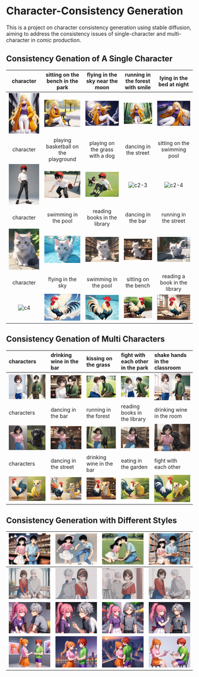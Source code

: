 # Character-Consistency Generation
This is a project on character consistency generation using stable diffusion, aiming to address the consistency issues of single-character and multi-character in comic production.



## Consistency Genation of A Single Character
|character|sitting on the bench in the park|flying in the sky near the moon|running in the forest with smile|lying in the bed at night|
|:--:|:--:|:--:|:--:|:--:|
| ![](assert/c1.webp) | ![](assert/c1-1.webp) | ![](assert/c1-2.webp) | ![](assert/c1-3.webp) |![c1-1](assert/c1-4.webp)|
|       character       | playing basketball on the playground | playing on the grass with a dog |dancing in the street|sitting on the swimming pool|
| ![c2](assert/c2.webp) |      ![c2-1](assert/c2-1.webp)       |    ![c2-2](assert/c2-2.webp)    |![c2-3](/Users/ww/Desktop/Comic-AI/Character-Consistency/assert/c2-3.webp)|![c2-4](/Users/ww/Desktop/Comic-AI/Character-Consistency/assert/c2-4.webp)|
|       character       | swimming in the pool | reading books in the library |dancing in the bar|running in the street|
| ![c3](assert/c3.PNG) | ![c3-1](assert/c3-1.png) | ![c3-2](assert/c3-2.PNG) |![c3-3](assert/c3-3.PNG)|![c3-4](assert/c3-4.PNG)|
| character | flying in the sky | swimming in the pool |sitting on the bench|reading a book in the library|
| ![c4](/Users/ww/Desktop/Comic-AI/Character-Consistency/assert/c4.png) | ![c4-1](assert/c4-1.PNG) | ![c4-2](assert/c4-2.PNG) |![c4-3](assert/c4-3.PNG)|![c4-4](assert/c4-4.PNG)|



## Consistency Genation of Multi Characters

| characters           | drinking wine in the bar | kissing on the grass     | fight with each other in the park | shake hands in the classroom |
| :------------------- | :----------------------- | :----------------------- | :-------------------------------- | :--------------------------- |
| ![c5](assert/c5.png) | ![c5-1](assert/c5-1.png) | ![c5-2](assert/c5-2.png) | ![c5-3](assert/c5-3.png)          | ![c5-3](assert/c5-4.png)     |
| characters           | dancing in the bar       | running in the forest    | reading books in the library      | drinking wine in the room    |
| ![c8](assert/c8.png) | ![c8-1](assert/c8-1.PNG) | ![c8-2](assert/c8-2.PNG) | ![c8-3](assert/c8-3.PNG)          | ![c8-4](assert/c8-4.PNG)     |
| characters           | dancing in the street    | drinking wine in the bar | eating in the garden              | fight with each other        |
| ![c7](assert/c7.PNG) | ![c7-1](assert/c7-1.png) | ![c7-2](assert/c7-2.PNG) | ![c7-3](assert/c7-3.png)          | ![c7-4](assert/c7-4.png)     |



## Consistency Generation with Different Styles

| ![c10-1](assert/c10-1.webp) | ![c10-2](assert/c10-2.webp) | ![c10-3](assert/c10-3.webp) | ![c10-4](assert/c10-4.webp) |
| --------------------------- | --------------------------- | --------------------------- | --------------------------- |
| ![c13-1](assert/c13-1.webp) | ![c13-2](assert/c13-2.webp) | ![c13-3](assert/c13-3.webp) | ![c13-4](assert/c13-4.webp) |
| ![c12-1](assert/c12-1.webp) | ![c12-2](assert/c12-2.webp) | ![c12-3](assert/c12-3.webp) | ![c12-3](assert/c12-4.webp) |
| ![c11-1](assert/c11-1.webp) | ![c11-2](assert/c11-2.webp) | ![c11-3](assert/c11-3.webp) | ![c11-4](assert/c11-4.webp) |

